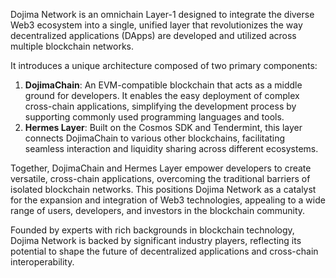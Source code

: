 Dojima Network is an omnichain Layer-1 designed to integrate the diverse Web3 ecosystem into a single, unified layer that revolutionizes the way decentralized applications (DApps) are developed and utilized across multiple blockchain networks.

It introduces a unique architecture composed of two primary components:

1. **DojimaChain**: An EVM-compatible blockchain that acts as a middle ground for developers. It enables the easy deployment of complex cross-chain applications, simplifying the development process by supporting commonly used programming languages and tools.
2. **Hermes Layer**: Built on the Cosmos SDK and Tendermint, this layer connects DojimaChain to various other blockchains, facilitating seamless interaction and liquidity sharing across different ecosystems.

Together, DojimaChain and Hermes Layer empower developers to create versatile, cross-chain applications, overcoming the traditional barriers of isolated blockchain networks. This positions Dojima Network as a catalyst for the expansion and integration of Web3 technologies, appealing to a wide range of users, developers, and investors in the blockchain community.

Founded by experts with rich backgrounds in blockchain technology, Dojima Network is backed by significant industry players, reflecting its potential to shape the future of decentralized applications and cross-chain interoperability.